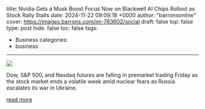 title: Nvidia Gets a Musk Boost Focus Now on Blackwell AI Chips Rollout as Stock Rally Stalls
date: 2024-11-22 09:09:18 +0000
author: "barronsonline"
cover: https://images.barrons.com/im-783602/social
draft: false
top: false
type: post
hide: false
toc: false
tags:
  - Business
categories:
  - business
---

![](https://images.barrons.com/im-783602/social)

Dow, S&P 500, and Nasdaq futures are falling in premarket trading Friday as the stock market ends a volatile week amid nuclear fears as Russia escalates its war in Ukraine.

[read more](https://www.barrons.com/livecoverage/stock-market-today-112224/card/nvidia-gets-a-musk-boost-focus-now-on-blackwell-ai-chips-rollout-as-stock-rally-stalls--TXrwA2JGdV6EyQEIgtOo)
